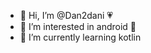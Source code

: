 - 👋 Hi, I’m @Dan2dani 💗
- 👀 I’m interested in android 💚
- 🌱 I’m currently learning kotlin

<!---
Dan2dani/Dan2dani is a ✨ special ✨ repository because its `README.md` (this file) appears on your GitHub profile.
You can click the Preview link to take a look at your changes.
--->

